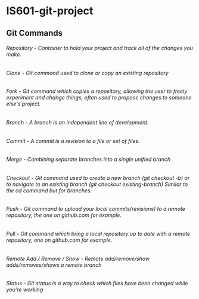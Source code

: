# IS601-git-project

## Git Commands 
###### Repository - Container to hold your project and track all of the changes you make.
###### Clone - Git command used to clone or copy an existing repository
###### Fork - Git command which copies a repository, allowing the user to freely experiment and change things, often used to propose changes to someone else's project.
###### Branch - A branch is an independent line of development.
###### Commit - A commit is a revision to a file or set of files.
###### Merge - Combining separate branches into a single unified branch
###### Checkout - Git command used to create a new branch (git checkout -b) or to navigate to an existing branch (git checkout existing-branch) Similar to the cd command but for branches.
###### Push - Git command to upload your local commits(revisions) to a remote repository, the one on github.com for example.
###### Pull - Git command which bring a local repository up to date with a remote repository, one on github.com for example.
###### Remote Add / Remove / Show - Remote add/remove/show adds/removes/shows a remote branch
###### Status - Git status is a way to check which files have been changed while you’re working
